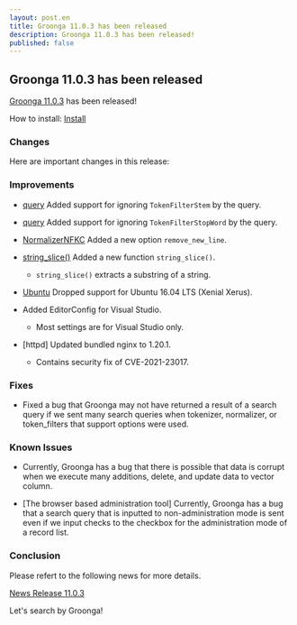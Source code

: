 ```yaml
---
layout: post.en
title: Groonga 11.0.3 has been released
description: Groonga 11.0.3 has been released!
published: false
---
```


## Groonga 11.0.3 has been released

[Groonga 11.0.3](/docs/news.html#release-11-0-3) has been released!

How to install: [Install](/docs/install.html)

### Changes

Here are important changes in this release:

### Improvements

* [query](/docs/reference/functions/query.html) Added support for ignoring ``TokenFilterStem`` by the query.

* [query](/docs/reference/functions/query.html) Added support for ignoring ``TokenFilterStopWord`` by the query.

* [NormalizerNFKC](/docs/reference/normalizers.html) Added a new option ``remove_new_line``.

* [string_slice()](/docs/reference/functions/string_slice.html) Added a new function ``string_slice()``.

  * ``string_slice()`` extracts a substring of a string.

* [Ubuntu](/docs/install/ubuntu.html) Dropped support for Ubuntu 16.04 LTS (Xenial Xerus).

* Added EditorConfig for Visual Studio.

  * Most settings are for Visual Studio only.

* [httpd] Updated bundled nginx to 1.20.1.

  * Contains security fix of CVE-2021-23017.

### Fixes

* Fixed a bug that Groonga may not have returned a result of a search query if we sent many search queries when tokenizer, normalizer, or token_filters that support options were used.

### Known Issues

* Currently, Groonga has a bug that there is possible that data is corrupt when we execute many additions, delete, and update data to vector column.

* [The browser based administration tool] Currently, Groonga has a bug that a search query that is inputted to non-administration mode is sent even if we input checks to the checkbox for the administration mode of a record list.

### Conclusion

Please refert to the following news for more details.

[News Release 11.0.3](/docs/news.html#release-11-0-3)

Let's search by Groonga!
